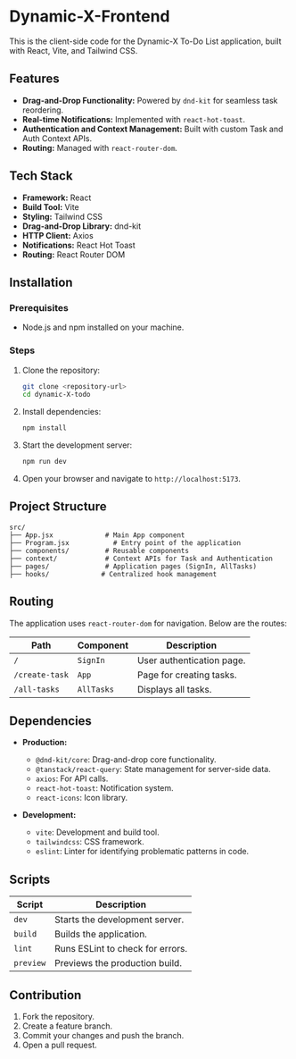 # Dynamic-X-Frontend

This is the client-side code for the Dynamic-X To-Do List application, built with React, Vite, and Tailwind CSS.

## Features

- **Drag-and-Drop Functionality:** Powered by `dnd-kit` for seamless task reordering.
- **Real-time Notifications:** Implemented with `react-hot-toast`.
- **Authentication and Context Management:** Built with custom Task and Auth Context APIs.
- **Routing:** Managed with `react-router-dom`.

## Tech Stack

- **Framework:** React
- **Build Tool:** Vite
- **Styling:** Tailwind CSS
- **Drag-and-Drop Library:** dnd-kit
- **HTTP Client:** Axios
- **Notifications:** React Hot Toast
- **Routing:** React Router DOM

## Installation

### Prerequisites

- Node.js and npm installed on your machine.

### Steps

1. Clone the repository:

   ```bash
   git clone <repository-url>
   cd dynamic-X-todo
   ```

2. Install dependencies:

   ```bash
   npm install
   ```

3. Start the development server:

   ```bash
   npm run dev
   ```

4. Open your browser and navigate to `http://localhost:5173`.

## Project Structure

```plaintext
src/
├── App.jsx             # Main App component
├── Program.jsx           # Entry point of the application
├── components/         # Reusable components
├── context/            # Context APIs for Task and Authentication
├── pages/              # Application pages (SignIn, AllTasks)
├── hooks/             # Centralized hook management
```

## Routing

The application uses `react-router-dom` for navigation. Below are the routes:

| Path           | Component  | Description               |
| -------------- | ---------- | ------------------------- |
| `/`            | `SignIn`   | User authentication page. |
| `/create-task` | `App`      | Page for creating tasks.  |
| `/all-tasks`   | `AllTasks` | Displays all tasks.       |

## Dependencies

- **Production:**

  - `@dnd-kit/core`: Drag-and-drop core functionality.
  - `@tanstack/react-query`: State management for server-side data.
  - `axios`: For API calls.
  - `react-hot-toast`: Notification system.
  - `react-icons`: Icon library.

- **Development:**
  - `vite`: Development and build tool.
  - `tailwindcss`: CSS framework.
  - `eslint`: Linter for identifying problematic patterns in code.

## Scripts

| Script    | Description                      |
| --------- | -------------------------------- |
| `dev`     | Starts the development server.   |
| `build`   | Builds the application.          |
| `lint`    | Runs ESLint to check for errors. |
| `preview` | Previews the production build.   |

## Contribution

1. Fork the repository.
2. Create a feature branch.
3. Commit your changes and push the branch.
4. Open a pull request.
